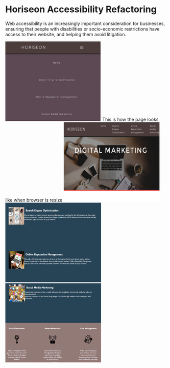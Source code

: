 # Horiseon Accessibility Refactoring

Web accessibility is an increasingly important consideration for businesses,
ensuring that people with disabilities or socio-economic restrictions
have access to their website, and helping them avoid litigation.


<img src="assets/images/refactor.PNG" width="300" height="250">
This is how the page looks like when browser is resize

<img src="assets/images/refactor1.PNG" width="300" height="250">

<img src="assets/images/refactor2.PNG" width="300" height="250">

<img src="assets/images/refactor3.PNG" width="300" height="250">
